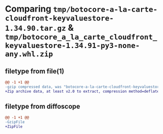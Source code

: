 # Comparing `tmp/botocore-a-la-carte-cloudfront-keyvaluestore-1.34.90.tar.gz` & `tmp/botocore_a_la_carte_cloudfront_keyvaluestore-1.34.91-py3-none-any.whl.zip`

## filetype from file(1)

```diff
@@ -1 +1 @@
-gzip compressed data, was "botocore-a-la-carte-cloudfront-keyvaluestore-1.34.90.tar", last modified: Wed Apr 24 01:02:01 2024, max compression
+Zip archive data, at least v2.0 to extract, compression method=deflate
```

## filetype from diffoscope

```diff
@@ -1 +1 @@
-GzipFile
+ZipFile
```


